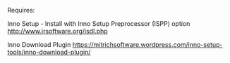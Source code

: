 Requires:

Inno Setup - Install with Inno Setup Preprocessor (ISPP) option
http://www.jrsoftware.org/isdl.php

Inno Download Plugin
https://mitrichsoftware.wordpress.com/inno-setup-tools/inno-download-plugin/